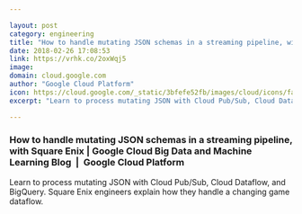 ```yaml
---

layout: post
category: engineering
title: "How to handle mutating JSON schemas in a streaming pipeline, with Square Enix"
date: 2018-02-26 17:08:53
link: https://vrhk.co/2oxWqj5
image: 
domain: cloud.google.com
author: "Google Cloud Platform"
icon: https://cloud.google.com/_static/3bfefe52fb/images/cloud/icons/favicons/apple-icon.png
excerpt: "Learn to process mutating JSON with Cloud Pub/Sub, Cloud Dataflow, and BigQuery. Square Enix engineers explain how they handle a changing game dataflow."

---
```


### How to handle mutating JSON schemas in a streaming pipeline, with Square Enix | Google Cloud Big Data and Machine Learning Blog  |  Google Cloud Platform

Learn to process mutating JSON with Cloud Pub/Sub, Cloud Dataflow, and BigQuery. Square Enix engineers explain how they handle a changing game dataflow.